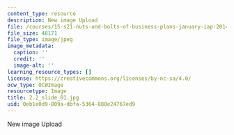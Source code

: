 ```yaml
---
content_type: resource
description: New image Upload
file: /courses/15-s21-nuts-and-bolts-of-business-plans-january-iap-2014/0eb1e0d9809adbfa5364880e24767ed9_2.2_slide_01.jpg
file_size: 48171
file_type: image/jpeg
image_metadata:
  caption: ''
  credit: ''
  image-alt: ''
learning_resource_types: []
license: https://creativecommons.org/licenses/by-nc-sa/4.0/
ocw_type: OCWImage
resourcetype: Image
title: 2.2_slide_01.jpg
uid: 0eb1e0d9-809a-dbfa-5364-880e24767ed9
---
```

New image Upload